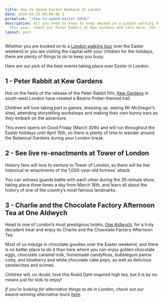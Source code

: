 ```yaml
---
title: How To Spend Easter Weekend In London
date: 2018-03-23 09:00:00 Z
permalink: "/how-to-spend-easter-2018/"
description: All you need to know to keep amused on a London walking tour over Easter
  this year. Check out Peter Rabbit at Kew Gardens and lots more. See the blog now.
layout: post
---
```


Whether you are booked on to a [London walking tour](https://www.insider-london.co.uk/tours/educational-walking-tours/) over the Easter weekend or you are visiting the capital with your children for the holidays, there are plenty of things to do to keep you busy. 

Here are our pick of the best events taking place over Easter in London.

## 1 - Peter Rabbit at Kew Gardens

Hot on the heels of the release of the Peter Rabbit film, [Kew Gardens](https://www.kew.org/kew-gardens/whats-on/a-big-day-out-with-peter-rabbit) in south-west London have created a Beatrix Potter-themed trail.

Children will love taking part in games, dressing up, seeing Mr McGregor’s shed, attending storytelling workshops and making their own bunny ears as they embark on the adventure. 

This event opens on Good Friday (March 30th) and will run throughout the Easter holidays until April 15th, so there is plenty of time to wander around the Botanical Gardens during your London break.

## 2 - See live re-enactments at Tower of London

History fans will love to venture to Tower of London, as there will be live historical re-enactments of the 1,000-year-old fortress’ attack. 

You can witness guards battle with each other during the 35-minute show, taking place three times a day from March 16th, and learn all about the history of one of the country’s most famous landmarks. 

## 3 - Charlie and the Chocolate Factory Afternoon Tea at One Aldwych

Head to one of London’s most prestigious hotels, [One Aldwych](http://www.onealdwych.com/food-drink/afternoon-tea), for a truly decadent treat and enjoy its Charlie and the Chocolate Factory Afternoon Tea. 

Most of us indulge in chocolate goodies over the Easter weekend, and there is no better place to do it than here where you can enjoy golden chocolate eggs, chocolate caramel milk, homemade candyfloss, bubblegum panna cotta, and blueberry and white chocolate cake pops, as well as delicious sandwiches and scones. 

Children will, no doubt, love this Roald Dahl-inspired high tea, but it is by no means just for kids to enjoy!

*If you're looking for alternative things to do in London, check out our award-winning alternative tours [here](https://www.insider-london.co.uk/tours/).*